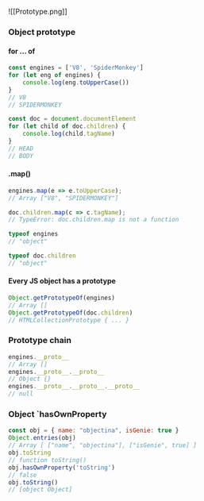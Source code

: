 ![[Prototype.png]]
### Object prototype 
#### for ... of
```js
const engines = ['V8', 'SpiderMonkey']
for (let eng of engines) {
	console.log(eng.toUpperCase())
}
// V8
// SPIDERMONKEY

const doc = document.documentElement 
for (let child of doc.children) {
	console.log(child.tagName)
}
// HEAD
// BODY
```
#### .map()
```js
engines.map(e => e.toUpperCase);
// Array ["V8", "SPIDERMONKEY"]

doc.children.map(c => c.tagName);
// TypeError: doc.children.map is not a function 
```

```js
typeof engines 
// "object"

typeof doc.children
// "object"
```
#### Every JS object has a prototype 
```js
Object.getPrototypeOf(engines)
// Array []
Object.getPrototypeOf(doc.children)
// HTMLCollectionPrototype { ... }
```
### Prototype chain 
```js
engines.__proto__
// Array [] 
engines.__proto__.__proto__ 
// Object {}
engines.__proto__.__proto__.__proto__
// null 
```

### Object `hasOwnProperty
```js
const obj = { name: "objectina", isGenie: true }
Object.entries(obj)
// Array [ ["name", "objectina"], ["isGenie", true] ]
obj.toString
// function toString()
obj.hasOwnProperty('toString')
// false 
obj.toString()
// [object Object]
```
